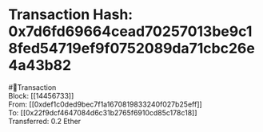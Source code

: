 
Transaction Hash: 0x7d6fd69664cead70257013be9c18fed54719ef9f0752089da71cbc26e4a43b82
====================================================================================
  
#💸Transaction  
Block: [[14456733]]  
From: [[0xdef1c0ded9bec7f1a1670819833240f027b25eff]]  
To: [[0x22f9dcf4647084d6c31b2765f6910cd85c178c18]]  
Transferred: 0.2 Ether